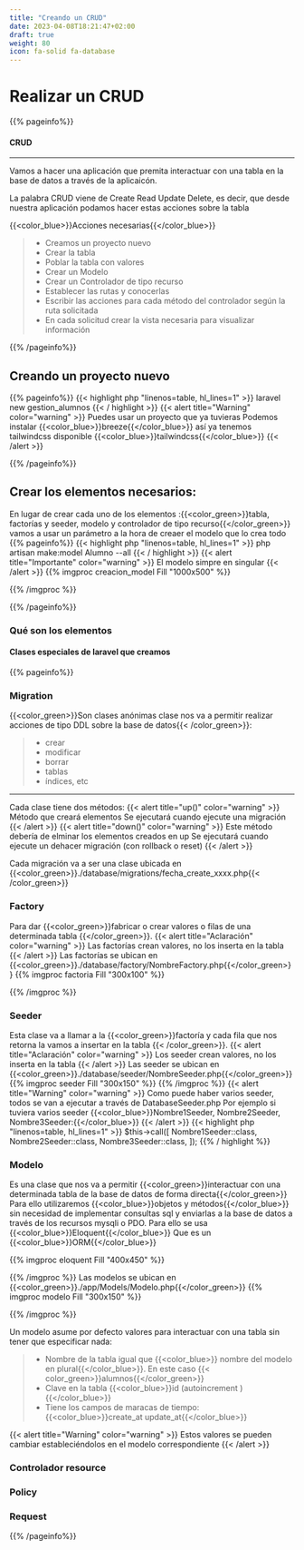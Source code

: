 ```yaml
---
title: "Creando un CRUD"
date: 2023-04-08T18:21:47+02:00
draft: true
weight: 80
icon: fa-solid fa-database
---
```


# Realizar un CRUD

{{% pageinfo%}}

#### CRUD

****
Vamos a hacer una aplicación que premita interactuar con una tabla en la base de datos a través de la aplicaicón.

La palabra CRUD viene de Create Read Update Delete, es decir, que desde nuestra aplicación podamos hacer estas acciones
sobre la tabla

{{<color_blue>}}Acciones necesarias{{</color_blue>}}
> * Creamos un proyecto nuevo
> * Crear la tabla
> * Poblar la tabla con valores
> * Crear un Modelo
> * Crear un Controlador de tipo recurso
> * Establecer las rutas y conocerlas
> * Escribir las acciones para cada método del controlador según la ruta solicitada
> * En cada solicitud crear la vista necesaria para visualizar información

{{% /pageinfo%}}

## Creando un proyecto nuevo

{{% pageinfo%}}
{{< highlight php "linenos=table, hl_lines=1" >}}
laravel new gestion_alumnos
{{< / highlight >}}
{{< alert title="Warning" color="warning" >}}
Puedes usar un proyecto que ya tuvieras
Podemos instalar {{<color_blue>}}breeze{{</color_blue>}} así ya tenemos tailwindcss disponible {{<color_blue>}}tailwindcss{{</color_blue>}}
{{< /alert >}}

{{% /pageinfo%}}

## Crear los elementos necesarios:

En lugar de crear cada uno de los elementos :{{<color_green>}}tabla, factorías y seeder, modelo y controlador de tipo
recurso{{</color_green>}} vamos a usar un parámetro a la hora de creaer el modelo que lo crea todo
{{% pageinfo%}}
{{< highlight php "linenos=table, hl_lines=1" >}}
php artisan make:model Alumno --all
{{< / highlight >}}
{{< alert title="Importante" color="warning" >}}
El modelo simpre en singular
{{< /alert >}}
{{% imgproc creacion_model Fill "1000x500" %}}

{{% /imgproc %}}

{{% /pageinfo%}}


### Qué son los elementos

#### Clases especiales de laravel que creamos

{{% pageinfo%}}

### Migration

{{<color_green>}}Son clases anónimas clase nos va a permitir realizar acciones de tipo DDL sobre la base de datos{{<
/color_green>}}:

> * crear
> * modificar
> * borrar
> * tablas
> * índices, etc

****
Cada clase tiene dos métodos:
{{< alert title="up()" color="warning" >}}
Método que creará elementos
Se ejecutará cuando ejecute una migración
{{< /alert >}}
{{< alert title="down()" color="warning" >}}
Este método debería de elminar los elementos creados en up
Se ejecutará cuando ejecute un dehacer migración (con rollback o reset)
{{< /alert >}}

Cada migración va a ser una clase ubicada en {{<color_green>}}./database/migrations/fecha_create_xxxx.php{{<
/color_green>}}

### Factory

Para dar {{<color_green>}}fabricar o crear valores o filas de una determinada tabla {{</color_green>}}.
{{< alert title="Aclaración" color="warning" >}}
Las factorías crean valores, no los inserta en la tabla
{{< /alert >}}
Las factorías se ubican en {{<color_green>}}./database/factory/NombreFactory.php{{</color_green>}}
{{% imgproc factoria Fill "300x100" %}}

{{% /imgproc %}}

### Seeder

Esta clase va a llamar a la {{<color_green>}}factoría y cada fila que nos retorna la vamos a insertar en la tabla {{<
/color_green>}}.
{{< alert title="Aclaración" color="warning" >}}
Los seeder crean valores, no los inserta en la tabla
{{< /alert >}}
Las seeder se ubican en {{<color_green>}}./database/seeder/NombreSeeder.php{{</color_green>}}
{{% imgproc seeder Fill "300x150" %}}
{{% /imgproc %}}
{{< alert title="Warning" color="warning" >}}
Como puede haber varios seeder, todos se van a ejecutar a través de DatabaseSeeder.php
Por ejemplo si tuviera varios seeder {{<color_blue>}}Nombre1Seeder, Nombre2Seeder, Nombre3Seeder:{{</color_blue>}}
{{< /alert >}}
{{< highlight php "linenos=table, hl_lines=1" >}}
$this->call([
Nombre1Seeder::class,
Nombre2Seeder::class,
Nombre3Seeder::class,
]);
{{% / highlight %}}

### Modelo

Es una clase que nos va a permitir {{<color_green>}}interactuar con una determinada tabla de la base de datos de forma
directa{{</color_green>}}
Para ello utilizaremos {{<color_blue>}}objetos y métodos{{</color_blue>}} sin necesidad de implementar consultas sql y
enviarlas a la base de datos a través de los recursos mysqli o PDO.
Para ello se usa {{<color_blue>}}Eloquent{{</color_blue>}} Que es un {{<color_blue>}}ORM{{</color_blue>}}

{{% imgproc eloquent Fill "400x450" %}}

{{% /imgproc %}}
Las modelos se ubican en {{<color_green>}}./app/Models/Modelo.php{{</color_green>}}
{{% imgproc modelo Fill "300x150" %}}

{{% /imgproc %}}

Un modelo asume por defecto valores para interactuar con una tabla sin tener que especificar nada:

> * Nombre de la tabla igual que {{<color_blue>}} nombre del modelo en plural{{</color_blue>}}. En este caso {{<
    color_green>}}alumnos{{</color_green>}}
> * Clave en la tabla {{<color_blue>}}id (autoincrement ){{</color_blue>}}
> * Tiene los campos de maracas de tiempo: {{<color_blue>}}create_at update_at{{</color_blue>}}

{{< alert title="Warning" color="warning" >}}
Estos valores se pueden cambiar estableciéndolos en el modelo correspondiente
{{< /alert >}}

### Controlador resource

### Policy

### Request

{{% /pageinfo%}}




